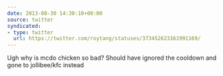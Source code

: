 ```yaml
---
date: 2013-08-30 14:30:18+00:00
source: twitter
syndicated:
- type: twitter
  url: https://twitter.com/roytang/statuses/373452623161991169/
---
```


Ugh why is mcdo chicken so bad? Should have ignored the cooldown and gone to jollibee/kfc instead